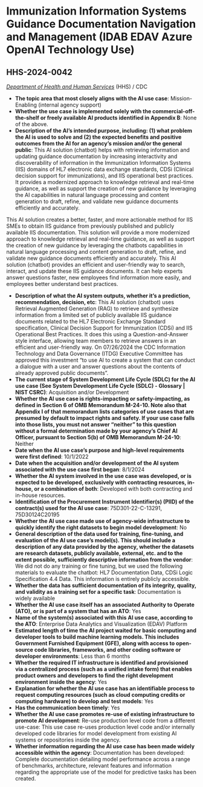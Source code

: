 # Immunization Information Systems Guidance Documentation Navigation and Management (IDAB EDAV Azure OpenAI Technology Use)
## HHS-2024-0042
_[Department of Health and Human Services](<../3_agency/Department of Health and Human Services.md>)_ (HHS) / CDC


+ **The topic area that most closely aligns with the AI use case**: Mission-Enabling (internal agency support)
+ **Whether the use case is implemented solely with the commercial-off-the-shelf or freely available AI products identified in Appendix B**: None of the above.
+ **Description of the AI’s intended purpose, including: (1) what problem the AI is used to solve and (2) the expected benefits and positive outcomes from the AI for an agency’s mission and/or the general public**: This AI solution (chatbot) helps with retrieving information and updating guidance documentation by increasing interactivity and discoverability of information in the Immunization Information Systems (IIS) domains of HL7 electronic data exchange standards, CDSi (Clinical decision support for immunizations), and IIS operational best practices. It provides a modernized approach to knowledge retrieval and real-time guidance, as well as support the creation of new guidance by leveraging the AI capabilities in natural language processing and content generation to draft, refine, and validate new guidance documents efficiently and accurately.

This AI solution creates a better, faster, and more actionable method for IIS SMEs to obtain IIS guidance from previously published and publicly available IIS documentation. This solution will provide a more modernized approach to knowledge retrieval and real-time guidance, as well as support the creation of new guidance by leveraging the chatbots capabilities in natural language processing and content generation to draft, refine, and validate new guidance documents efficiently and accurately.
This AI solution (chatbot) provides an efficient and user-friendly way to search, interact, and update these IIS guidance documents. It can help experts answer questions faster, new employees find information more easily, and employees better understand best practices.
+ **Description of what the AI system outputs, whether it’s a prediction, recommendation, decision, etc**: This AI solution (chatbot) uses Retrieval Augmented Generation (RAG) to retrieve and synthesize information from a limited set of publicly available IIS guidance documents related to the HL7 Electronic Exchange Standard specification, Clinical Decision Support for Immunization (CDSi) and IIS Operational Best Practices. It does this using a Question-and-Answer style interface, allowing team members to retrieve answers in an efficient and user-friendly way.
On 07/26/2024 the CDC Information Technology and Data Governance (ITDG) Executive Committee has approved this investment “to use AI to create a system that can conduct a dialogue with a user and answer questions about the contents of already approved public documents”.
+ **The current stage of System Development Life Cycle (SDLC) for the AI use case (See System Development Life Cycle (SDLC) - Glossary | NIST CSRC)**: Acquisition and/or Development
+ **Whether the AI use case is rights-impacting or safety-impacting, as defined in Section 6 of OMB Memorandum M-24-10. Note also that Appendix I of that memorandum lists categories of use cases that are presumed by default to impact rights and safety. If your use case falls into those lists, you must not answer “neither” to this question without a formal determination made by your agency’s Chief AI Officer, pursuant to Section 5(b) of OMB Memorandum M-24-10**: Neither
+ **Date when the AI use case’s purpose and high-level requirements were first defined**: 10/1/2022
+ **Date when the acquisition and/or development of the AI system associated with the use case first began**: 8/1/2024
+ **Whether the AI system involved in the use case was developed, or is expected to be developed, exclusively with contracting resources, in-house, or a combination of both**: Developed with both contracting and in-house resources.
+ **Identification of the Procurement Instrument Identifier(s) (PIID) of the contract(s) used for the AI use case**: 75D301-22-C-13291, 75D30124C20195
+ **Whether the AI use case made use of agency-wide infrastructure to quickly identify the right datasets to begin model development**: No
+ **General description of the data used for training, fine-tuning, and evaluation of the AI use case’s model(s). This should include a description of any data provided by the agency, whether the datasets are research datasets, publicly available, external, etc. and to the extent possible, sufficiently descriptive information from the vendor**: We did not do any training or fine tuning, but we used the following materials to evaluate the chatbot: HL7 Documentation Data, CDSi Logic Specification 4.4 Data. This information is entirely publicly accessible.
+ **Whether the data has sufficient documentation of its integrity, quality, and validity as a training set for a specific task**: Documentation is widely available
+ **Whether the AI use case itself has an associated Authority to Operate (ATO), or is part of a system that has an ATO**: Yes
+ **Name of the system(s) associated with this AI use case, according to the ATO**: Enterprise Data Analytics and Visualization (EDAV) Platform
+ **Estimated length of time the AI project waited for basic computing and developer tools to build machine learning models. This includes Government Furnished Equipment (GFE), along with access to open-source code libraries, frameworks, and other coding software or developer environments**: Less than 6 months
+ **Whether the required IT infrastructure is identified and provisioned via a centralized process (such as a unified intake form) that enables product owners and developers to find the right development environment inside the agency**: Yes
+ **Explanation for whether the AI use case has an identifiable process to request computing resources (such as cloud computing credits or computing hardware) to develop and test models**: Yes
+ **Has the communication been timely**: Yes
+ **Whether the AI use case promotes re-use of existing infrastructure to promote AI development**: Re-use production level code from a different use-case: This use case re-uses production level code and/or internally developed code libraries for model development from existing AI systems or repositories inside the agency.
+ **Whether information regarding the AI use case has been made widely accessible within the agency**: Documentation has been developed: Complete documentation detailing model performance across a range of benchmarks, architecture, relevant features and information regarding the appropriate use of the model for predictive tasks has been created.